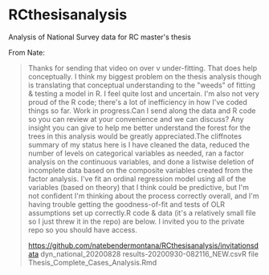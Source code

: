 # RCthesisanalysis
Analysis of National Survey data for RC master's thesis


From Nate:
> Thanks for sending that video on over v under-fitting. That does help conceptually. I think my biggest problem on the thesis analysis though is translating that conceptual understanding to the "weeds" of fitting & testing a model in R. I feel quite lost and uncertain. I'm also not very proud of the R code; there's a lot of inefficiency in how I've coded things so far. Work in progress.Can I send along the data and R code so you can review at your convenience and we can discuss? Any insight you can give to help me better understand the forest for the trees in this analysis would be greatly appreciated.The cliffnotes summary of my status here is I have cleaned the data, reduced the number of levels on categorical variables as needed, ran a factor analysis on the continuous variables, and done a listwise deletion of incomplete data based on the composite variables created from the factor analysis. I've fit an ordinal regression model using all of the variables (based on theory) that I think could be predictive, but I'm not confident I'm thinking about the process correctly overall, and I'm having trouble getting the goodness-of-fit and tests of OLR assumptions set up correctly.R code & data (it's a relatively small file so I just threw it in the repo) are below. I invited you to the private repo so you should have access. 
> 
> https://github.com/natebendermontana/RCthesisanalysis/invitationsdata
> dyn_national_20200828 
> results-20200930-082116_NEW.csvR file 
> Thesis_Complete_Cases_Analysis.Rmd

